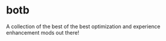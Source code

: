 # botb
A collection of the best of the best optimization and experience enhancement mods out there!
